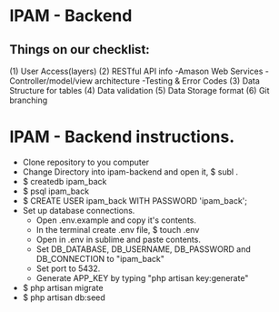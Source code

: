 # IPAM - Backend

## Things on our checklist:

(1) User Access(layers)
(2) RESTful API info
	-Amason Web Services
	-Controller/model/view architecture
	-Testing & Error Codes
(3) Data Structure for tables
(4) Data validation
(5) Data Storage format
(6) Git branching


# IPAM - Backend instructions.

- Clone repository to you computer
- Change Directory into ipam-backend and open it, $ subl .
- $ createdb ipam_back 
- $ psql ipam_back
- $ CREATE USER ipam_back WITH PASSWORD 'ipam_back';
- Set up database connections. 
	- Open .env.example and copy it's contents.
	- In the terminal create .env file, $ touch .env
	- Open in .env in sublime and paste contents.  
	- Set DB_DATABASE, DB_USERNAME, DB_PASSWORD and DB_CONNECTION to "ipam_back"
	- Set port to 5432. 
	- Generate APP_KEY by typing "php artisan key:generate"
- $ php artisan migrate
- $ php artisan db:seed